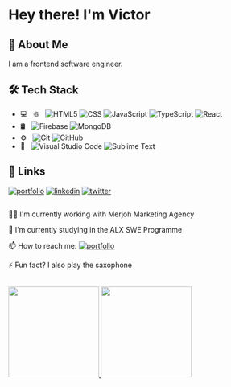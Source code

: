 # Hey there! I'm Victor


## 🚀 About Me
I am a frontend software engineer.

## 🛠 Tech Stack

- 💻 &nbsp; 🌐 &nbsp;
  ![HTML5](https://img.shields.io/badge/-HTML5-333333?style=flat&logo=HTML5)
  ![CSS](https://img.shields.io/badge/-CSS-333333?style=flat&logo=CSS3&logoColor=1572B6)
  ![JavaScript](https://img.shields.io/badge/-Javascript-333333?style=flat&logo=Javascript)
  ![TypeScript](https://img.shields.io/badge/-TypeScript-333333?style=flat&logo=Typescript)
  ![React](https://img.shields.io/badge/-React-333333?style=flat&logo=react)
- 🛢 &nbsp;
  ![Firebase](https://img.shields.io/badge/-Firebase-333333?style=flat&logo=firebase)
  ![MongoDB](https://img.shields.io/badge/-MongoDB-333333?style=flat&logo=mongodb)
- ⚙️ &nbsp;
  ![Git](https://img.shields.io/badge/-Git-333333?style=flat&logo=git)
  ![GitHub](https://img.shields.io/badge/-GitHub-333333?style=flat&logo=github)
- 🔧 &nbsp;
  ![Visual Studio Code](https://img.shields.io/badge/-Visual%20Studio%20Code-333333?style=flat&logo=visual-studio-code&logoColor=007ACC)
  ![Sublime Text](https://img.shields.io/badge/-Sublime%20Text-333333?style=flat&logo=sublimetext)
## 🔗 Links
[![portfolio](https://img.shields.io/badge/my_portfolio-000?style=for-the-badge&logo=ko-fi&logoColor=white)](https://victoribironke.netlify.app)
[![linkedin](https://img.shields.io/badge/linkedin-0A66C2?style=for-the-badge&logo=linkedin&logoColor=white)](https://www.linkedin.com/in/victor-ibironke)
[![twitter](https://img.shields.io/badge/twitter-1DA1F2?style=for-the-badge&logo=twitter&logoColor=white)](https://twitter.com/victoribironke_)


## 

👩‍💻 I'm currently working with Merjoh Marketing Agency

🧠 I'm currently studying in the ALX SWE Programme

📫 How to reach me: [![portfolio](https://img.shields.io/badge/my_portfolio-000?style=for-the-badge&logo=ko-fi&logoColor=white)](https://victoribironke.netlify.app)

⚡️ Fun fact? I also play the saxophone

## 
<a href="https://github.com/Nalito">
  <img height="180em" src="https://github-readme-stats.vercel.app/api?username=victoribironke&theme=buefy&show_icons=true" />
  <img height="180em" src="https://github-readme-stats.vercel.app/api/top-langs/?username=victoribironke&theme=buefy&layout=compact" />
</a>